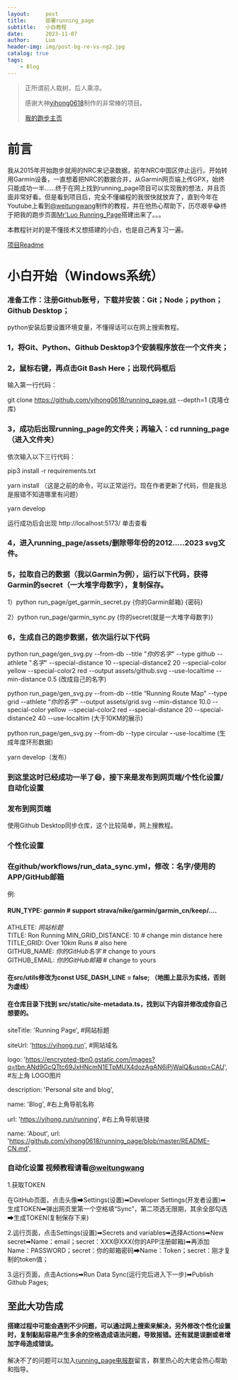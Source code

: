 ```yaml
---
layout:     post
title:      部署running_page
subtitle:   小白教程
date:       2023-11-07
author:     Luo
header-img: img/post-bg-re-vs-ng2.jpg 
catalog: true
tags:
    - Blog
---
```


> 正所谓前人栽树，后人乘凉。
> 
> 感谢大神[yihong0618](https://github.com/yihong0618/running_page)制作的非常棒的项目。
> 
> [我的跑步主页](https://mrluoh.github.io/running_page/)

# 前言
我从2015年开始跑步就用的NRC来记录数据，前年NRC中国区停止运行。开始转用Garmin设备，一直想着把NRC的数据合并，从Garmin网页端上传GPX，始终只能成功一半......终于在网上找到running_page项目可以实现我的想法，并且页面非常好看。但是看到项目后，完全不懂编程的我很快就放弃了，直到今年在Youtube上看到[@weitungwang](https://www.youtube.com/watch?v=reLiY9p8EJk)制作的教程，并在他热心帮助下，历尽艰辛😂终于把我的跑步页面[Mr'Luo Running_Page](https://mrluoh.github.io/running_page/)搭建出来了。。。

本教程针对的是不懂技术又想搭建的小白，也是自己再复习一遍。

[项目Readme](https://github.com/yihong0618/running_page/blob/master/README-CN.md) 
# 小白开始（Windows系统）

### 准备工作：注册Github账号，下载并安装：Git；Node；python；Github Desktop；
python安装后要设置环境变量，不懂得话可以在网上搜索教程。

### 1，将Git、Python、Github Desktop3个安装程序放在一个文件夹；

### 2，鼠标右键，再点击Git Bash Here；出现代码框后

输入第一行代码：

git clone https://github.com/yihong0618/running_page.git --depth=1  (克隆仓库)

### 3，成功后出现running_page的文件夹；再输入：cd running_page （进入文件夹）

依次输入以下三行代码：

pip3 install -r requirements.txt

yarn install  （这是之前的命令，可以正常运行。现在作者更新了代码，但是我总是报错不知道哪里有问题）

yarn develop

运行成功后会出现 http://localhost:5173/ 单击查看

### 4，进入running_page/assets/删除带年份的2012.....2023 svg文件。

### 5，拉取自己的数据（我以Garmin为例），运行以下代码，获得Garmin的secret（一大堆字母数字），复制保存。

1）python run_page/get_garmin_secret.py {你的Garmin邮箱} {密码}

2）python run_page/garmin_sync.py {你的secret(就是一大堆字母数字)}

### 6，生成自己的跑步数据，依次运行以下代码

python run_page/gen_svg.py --from-db --title "*你的名字*" --type github --athlete "*名字*" --special-distance 10 --special-distance2 20 --special-color yellow --special-color2 red --output assets/github.svg --use-localtime --min-distance 0.5  (改成自己的名字)

python run_page/gen_svg.py --from-db --title “Running Route Map" --type grid --athlete “*你的名字*"  --output assets/grid.svg --min-distance 10.0 --special-color yellow --special-color2 red --special-distance 20 --special-distance2 40 --use-localtim (大于10KM的展示)

python run_page/gen_svg.py --from-db --type circular --use-localtime (生成年度环形数据)

yarn develop（发布）

### **到这里这时已经成功一半了😄，接下来是发布到网页端/个性化设置/自动化设置**

### 发布到网页端

使用Github Desktop同步仓库，这个比较简单，网上搜教程。

### 个性化设置

### 在github/workflows/run_data_sync.yml，修改：名字/使用的APP/GitHub邮箱

例:

  #### RUN_TYPE: *garmin* # support strava/nike/garmin/garmin_cn/keep/....  
  ATHLETE: *网站标题*  
  TITLE: Ron Running
  MIN_GRID_DISTANCE: 10            # change min distance here  
  TITLE_GRID: Over 10km Runs       # also here  
  GITHUB_NAME: *你的GitHub名字*     # change to yours   
  GITHUB_EMAIL: *你的GitHub邮箱*  # change to yours   

  #### 在src/utils修改为const USE_DASH_LINE = false; （地图上显示为实线，否则为虚线）

  #### 在仓库目录下找到 src/static/site-metadata.ts，找到以下内容并修改成你自己想要的。

  siteTitle: 'Running Page', #网站标题

  siteUrl: 'https://yihong.run', #网站域名

  logo: 'https://encrypted-tbn0.gstatic.com/images?q=tbn:ANd9GcQTtc69JxHNcmN1ETpMUX4dozAgAN6iPjWalQ&usqp=CAU', #左上角 LOGO图片

  description: 'Personal site and blog',

  name: 'Blog', #右上角导航名称

  url: 'https://yihong.run/running', #右上角导航链接

  name: 'About', url: 'https://github.com/yihong0618/running_page/blob/master/README-CN.md',

### 自动化设置 视频教程请看[@weitungwang](https://www.youtube.com/watch?v=reLiY9p8EJk)

1.获取TOKEN

在GitHub页面，点击头像➡Settings(设置)➡Developer Settings(开发者设置)➡生成TOKEN➡弹出网页里第一个空格填“Sync”，第二项选无限期，其余全部勾选➡生成TOKEN(复制保存下来)

2.运行页面，点击Settings(设置)➡Secrets and variables➡选择Actions➡New secret➡Name：email；secret：XXX@XXX(你的APP注册邮箱)➡再添加Name：PASSWORD；secret：你的邮箱密码➡Name：Token；secret：刚才复制的token值；

3.运行页面，点击Actions➡Run Data Sync(运行完后进入下一步)➡Publish Github Pages;

## 至此大功告成

#### 搭建过程中可能会遇到不少问题，可以通过网上搜索来解决，另外修改个性化设置时，复制黏贴容易产生多余的空格造成语法问题，导致报错。还有就是误删或者增加字母造成错误。

解决不了的问题可以加入[running_page电报群](https://t.me/running_page)留言，群里热心的大佬会热心帮助和指导。 
